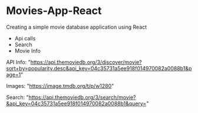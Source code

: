 # Movies-App-React
Creating a simple movie database application using React

- Api calls
- Search
- Movie Info

API Info:
"https://api.themoviedb.org/3/discover/movie?sort+by=popularity.desc&api_key=04c35731a5ee918f014970082a0088b1&page=1"

Images: "https://image.tmdb.org/t/p/w1280"

Search: "https://api.themoviedb.org/3/search/movie?&api_key=04c35731a5ee918f014970082a0088b1&query="
